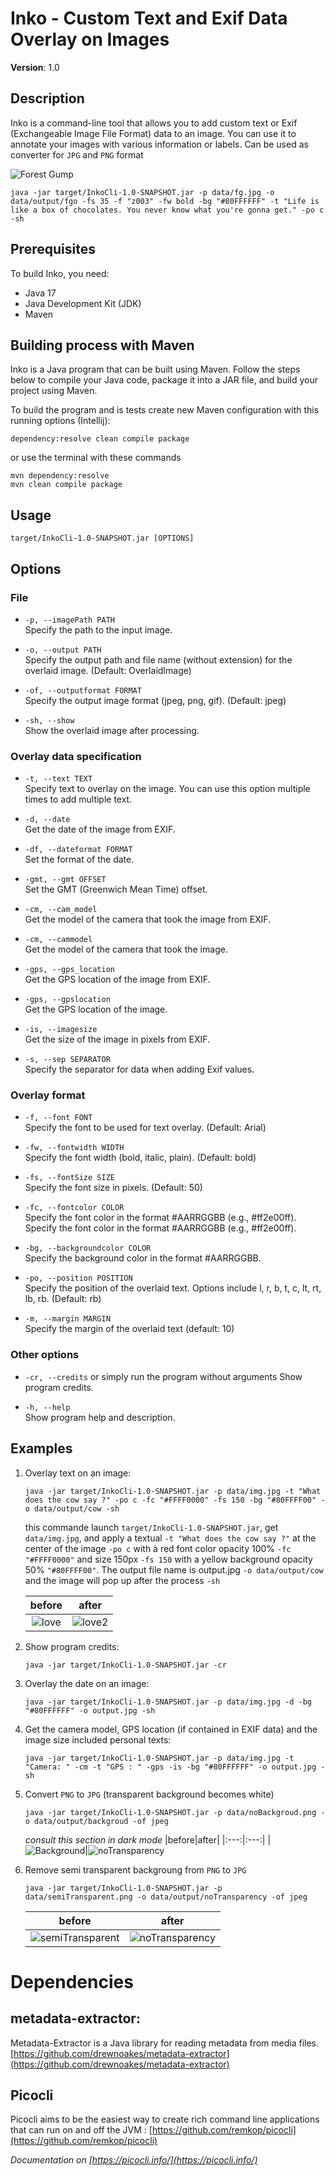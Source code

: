 # Inko - Custom Text and Exif Data Overlay on Images

**Version**: 1.0

## Description

Inko is a command-line tool that allows you to add custom text or Exif (Exchangeable Image File Format) data to an image. You can use it to annotate your images with various information or labels. Can be used as converter for `JPG` and `PNG` format

![Forest Gump](data/output/fgo.jpeg)
```
java -jar target/InkoCli-1.0-SNAPSHOT.jar -p data/fg.jpg -o data/output/fgo -fs 35 -f "z003" -fw bold -bg "#80FFFFFF" -t "Life is like a box of chocolates. You never know what you're gonna get." -po c -sh
```

## Prerequisites
To build Inko, you need:
- Java 17
- Java Development Kit (JDK)
- Maven
  
## Building process with Maven
Inko is a Java program that can be built using Maven. Follow the steps below to compile your Java code, package it into a JAR file, and build your project using Maven.

To build the program and is tests create new Maven configuration with this running options (Intellij):
```
dependency:resolve clean compile package
```

or use the terminal with these commands
```
mvn dependency:resolve
mvn clean compile package
```

## Usage

```
target/InkoCli-1.0-SNAPSHOT.jar [OPTIONS]
```

## Options

### File 

- `-p, --imagePath PATH`  
  Specify the path to the input image.

- `-o, --output PATH`  
  Specify the output path and file name (without extension) for the overlaid image. (Default: OverlaidImage)

- `-of, --outputformat FORMAT`  
  Specify the output image format (jpeg, png, gif). (Default: jpeg)

- `-sh, --show`  
  Show the overlaid image after processing.

### Overlay data specification

- `-t, --text TEXT`  
  Specify text to overlay on the image. You can use this option multiple times to add multiple text.

- `-d, --date`  
  Get the date of the image from EXIF.

- `-df, --dateformat FORMAT`  
  Set the format of the date.

- `-gmt, --gmt OFFSET`  
  Set the GMT (Greenwich Mean Time) offset.

- `-cm, --cam_model`  
  Get the model of the camera that took the image from EXIF.
- `-cm, --cammodel`  
  Get the model of the camera that took the image.

- `-gps, --gps_location`  
  Get the GPS location of the image from EXIF.
- `-gps, --gpslocation`  
  Get the GPS location of the image.

- `-is, --imagesize`  
  Get the size of the image in pixels from EXIF.

- `-s, --sep SEPARATOR`  
  Specify the separator for data when adding Exif values.

### Overlay format

- `-f, --font FONT`  
  Specify the font to be used for text overlay. (Default: Arial)

- `-fw, --fontwidth WIDTH`  
  Specify the font width (bold, italic, plain). (Default: bold)

- `-fs, --fontSize SIZE`  
  Specify the font size in pixels. (Default: 50)

- `-fc, --fontcolor COLOR`  
  Specify the font color in the format #AARRGGBB (e.g., #ff2e00ff).
  Specify the font color in the format #AARRGGBB (e.g., #ff2e00ff).

- `-bg, --backgroundcolor COLOR`  
  Specify the background color in the format #AARRGGBB.

- `-po, --position POSITION`  
  Specify the position of the overlaid text. Options include l, r, b, t, c, lt, rt, lb, rb. (Default: rb)

- `-m, --margin MARGIN`  
  Specify the margin of the overlaid text (default: 10)

### Other options

- `-cr, --credits`  or simply run the program without arguments
  Show program credits.

- `-h, --help`  
  Show program help and description.

## Examples


1. Overlay text on an image:
   ```
   java -jar target/InkoCli-1.0-SNAPSHOT.jar -p data/img.jpg -t "What does the cow say ?" -po c -fc "#FFFF0000" -fs 150 -bg "#80FFFF00" -o data/output/cow -sh
   ```
   this commande launch `target/InkoCli-1.0-SNAPSHOT.jar`, get `data/img.jpg`, and apply a textual `-t "What does the cow say ?"` at the center of the image `-po c` with à red font color opacity 100% `-fc "#FFFF0000"` and size 150px `-fs 150`  with a yellow background opacity 50% `"#80FFFF00"`. The output file name is output.jpg `-o data/output/cow` and the image will pop up after the process `-sh`

   |before|after|
   |:---:|:---:|
   |![love](data/img.jpg)|![love2](data/output/cow.jpeg)|


2. Show program credits:
   ```
   java -jar target/InkoCli-1.0-SNAPSHOT.jar -cr
   ```

3. Overlay the date on an image:
   ```
   java -jar target/InkoCli-1.0-SNAPSHOT.jar -p data/img.jpg -d -bg "#80FFFFFF" -o output.jpg -sh
   ```

4. Get the camera model,  GPS location (if contained in EXIF data) and the image size included personal texts:
   ```
   java -jar target/InkoCli-1.0-SNAPSHOT.jar -p data/img.jpg -t "Camera: " -cm -t "GPS : " -gps -is -bg "#80FFFFFF" -o output.jpg -sh
   ```
5. Convert `PNG` to `JPG` (transparent background becomes white)
   ```
   java -jar target/InkoCli-1.0-SNAPSHOT.jar -p data/noBackgroud.png -o data/output/backgroud -of jpeg
   ```

   *consult this section in dark mode*
   |before|after|
   |:---:|:---:|
   |![Background](data/noBackground.png)|![noTransparency](data/output/background.jpeg)
6. Remove semi transparent backgroung  from `PNG` to `JPG`
   ```
   java -jar target/InkoCli-1.0-SNAPSHOT.jar -p data/semiTransparent.png -o data/output/noTransparency -of jpeg
   ```
   |before|after|
   |:---:|:---:|
   |![semiTransparent](data/semiTransparent.png)|![noTransparency](data/output/noTransparency.jpeg)


# Dependencies
## metadata-extractor:
Metadata-Extractor is a Java library for reading metadata from media files.
[https://github.com/drewnoakes/metadata-extractor](https://github.com/drewnoakes/metadata-extractor)

## Picocli
Picocli aims to be the easiest way to create rich command line applications that can run on and off the JVM : [https://github.com/remkop/picocli](https://github.com/remkop/picocli)

*Documentation on [https://picocli.info/](https://picocli.info/)*
